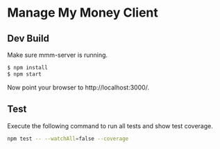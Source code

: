 # Manage My Money Client

## Dev Build

Make sure mmm-server is running.

```bash
$ npm install
$ npm start
```

Now point your browser to http://localhost:3000/.

## Test

Execute the following command to run all tests and show test coverage.

```bash
npm test -- --watchAll=false --coverage
```
